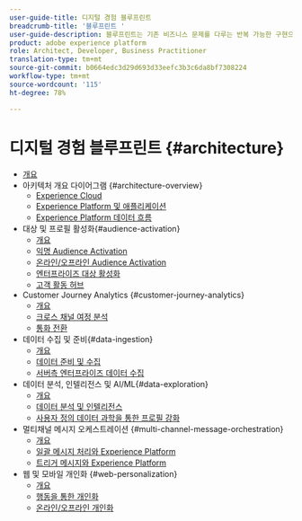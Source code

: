 ```yaml
---
user-guide-title: 디지털 경험 블루프린트
breadcrumb-title: '블루프린트 '
user-guide-description: 블루프린트는 기존 비즈니스 문제를 다루는 반복 가능한 구현으로 아키텍처 다이어그램, 기술적 고려 사항 및 관련 설명서 링크 등을 포함하고 있습니다.
product: adobe experience platform
role: Architect, Developer, Business Practitioner
translation-type: tm+mt
source-git-commit: b0664edc3d29d693d33eefc3b3c6da8bf7308224
workflow-type: tm+mt
source-wordcount: '115'
ht-degree: 78%

---
```


# 디지털 경험 블루프린트 {#architecture}

+ [개요](/help/blueprints/overview.md)
+ 아키텍처 개요 다이어그램 {#architecture-overview}
   + [Experience Cloud](/help/blueprints/experience-platform/experience-cloud.md)
   + [Experience Platform 및 애플리케이션](/help/blueprints/experience-platform/platform-applications.md)
   + [Experience Platform 데이터 흐름](/help/blueprints/experience-platform/platform-data-flow.md)
+ 대상 및 프로필 활성화{#audience-activation}
   + [개요](/help/blueprints/audience-activation/overview.md)
   + [익명 Audience Activation](/help/blueprints/audience-activation/anonymous.md)
   + [온라인/오프라인 Audience Activation](/help/blueprints/audience-activation/online-offline.md)
   + [엔터프라이즈 대상 활성화](/help/blueprints/audience-activation/enterprise-destinations.md)
   + [고객 활동 허브 ](/help/blueprints/audience-activation/customer-activity.md)
+ Customer Journey Analytics {#customer-journey-analytics}
   + [개요](/help/blueprints/customer-journey-analytics/overview.md)
   + [크로스 채널 여정 분석](/help/blueprints/customer-journey-analytics/digital-behavioral-data-consolidation.md)
   + [통화 전환](/help/blueprints/customer-journey-analytics/call-deflect.md)
+ 데이터 수집 및 준비{#data-ingestion}
   + [개요](/help/blueprints/data-ingestion/overview.md)
   + [데이터 준비 및 수집 ](/help/blueprints/data-ingestion/ingestion.md)
   + [서버측 엔터프라이즈 데이터 수집 ](/help/blueprints/data-ingestion/server-side-collection.md)
+ 데이터 분석, 인텔리전스 및 AI/ML{#data-exploration}
   + [개요](/help/blueprints/data-insights/overview.md)
   + [데이터 분석 및 인텔리전스](/help/blueprints/data-insights/analysis.md)
   + [사용자 정의 데이터 과학을 통한 프로필 강화 ](/help/blueprints/data-insights/data-science.md)
+ 멀티채널 메시지 오케스트레이션 {#multi-channel-message-orchestration}
   + [개요](/help/blueprints/multi-channel-message-orchestration/overview.md)
   + [일괄 메시지 처리와 Experience Platform](/help/blueprints/multi-channel-message-orchestration/batch-messaging.md)
   + [트리거 메시지와 Experience Platform](/help/blueprints/multi-channel-message-orchestration/triggered-messaging.md)
+ 웹 및 모바일 개인화 {#web-personalization}
   + [개요](/help/blueprints/web-personalization/overview.md)
   + [행동을 통한 개인화](/help/blueprints/web-personalization/behavioral.md)
   + [온라인/오프라인 개인화](/help/blueprints/web-personalization/online-offline.md)

